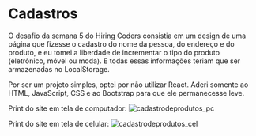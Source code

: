 # Cadastros

O desafio da semana 5 do Hiring Coders consistia em um design de uma página que fizesse o cadastro do nome da pessoa, do endereço e do produto, e eu tomei a liberdade de incrementar o tipo do produto (eletrônico, móvel ou moda). E todas essas informações teriam que ser armazenadas no LocalStorage.

Por ser um projeto simples, optei por não utilizar React. Aderi somente ao HTML, JavaScript, CSS e ao Bootstrap para que ele permanecesse leve.

Print do site em tela de computador:
![cadastrodeprodutos_pc](https://user-images.githubusercontent.com/59001768/126855635-18e67496-a6a1-48af-b4c2-321374dfdce1.png)


Print do site em tela de celular:
![cadastrodeprodutos_cel](https://user-images.githubusercontent.com/59001768/126855650-ef5639f3-19f7-4d89-937d-2ba8a1d83cf3.png)
